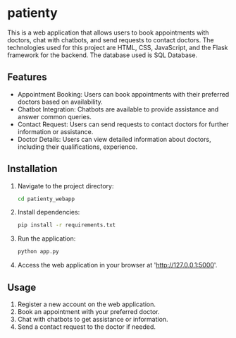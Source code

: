 # patienty

This is a web application that allows users to book appointments with doctors, chat with chatbots, and send requests to contact doctors. The technologies used for this project are HTML, CSS, JavaScript, and the Flask framework for the backend. The database used is SQL Database.

## Features

- Appointment Booking: Users can book appointments with their preferred doctors based on availability.
- Chatbot Integration: Chatbots are available to provide assistance and answer common queries.
- Contact Request: Users can send requests to contact doctors for further information or assistance.
- Doctor Details: Users can view detailed information about doctors, including their qualifications, experience.

## Installation

1. Navigate to the project directory:

   ```bash
   cd patienty_webapp
   ```

2. Install dependencies:

   ```bash
   pip install -r requirements.txt
   ```

3. Run the application:

   ```bash
   python app.py
   ```

4. Access the web application in your browser at 'http://127.0.0.1:5000'.

## Usage

1. Register a new account on the web application.
2. Book an appointment with your preferred doctor.
3. Chat with chatbots to get assistance or information.
4. Send a contact request to the doctor if needed.



